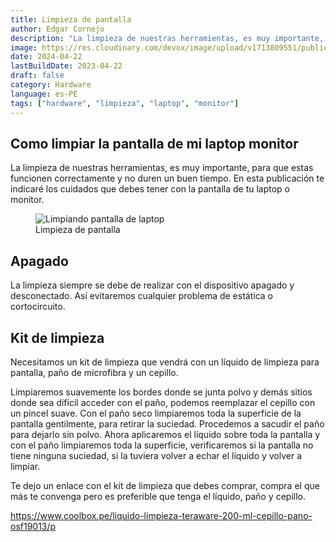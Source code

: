 ```yaml
---
title: Limpieza de pantalla
author: Edgar Cornejo
description: "La limpieza de nuestras herramientas, es muy importante, para que estas funcionen correctamente y no duren un buen tiempo. En esta publicación te indicaré los cuidados que debes tener con la pantalla de tu laptop o monitor."
image: https://res.cloudinary.com/devox/image/upload/v1713809551/publicaciones/limpieza-de-pantalla-02_kh4lri.webp
date: 2024-04-22
lastBuildDate: 2023-04-22
draft: false
category: Hardware
language: es-PE
tags: ["hardware", "limpieza", "laptop", "monitor"]
---
```


## Como limpiar la pantalla de mi laptop monitor

La limpieza de nuestras herramientas, es muy importante, para que estas funcionen correctamente y no duren un buen tiempo. En esta publicación te indicaré los cuidados que debes tener con la pantalla de tu laptop o monitor.

<figure>
  <img src="https://res.cloudinary.com/devox/image/upload/v1713809551/publicaciones/limpieza-de-pantalla-02_kh4lri.webp" alt="Limpiando pantalla de laptop"/>
  <figcaption>Limpieza de pantalla</figcaption>
</figure>

## Apagado

La limpieza siempre se debe de realizar con el dispositivo apagado y desconectado. Así evitaremos cualquier problema de estática o cortocircuito.

## Kit de limpieza

Necesitamos un kit de limpieza que vendrá con un líquido de limpieza para pantalla, paño de microfibra y un cepillo.

Limpiaremos suavemente los bordes donde se junta polvo y demás sitios donde sea difícil acceder con el paño, podemos reemplazar el cepillo con un pincel suave. Con el paño seco limpiaremos toda la superficie de la pantalla gentilmente, para retirar la suciedad. Procedemos a sacudir el paño para dejarlo sin polvo. Ahora aplicaremos el líquido sobre toda la pantalla y con el paño limpiaremos toda la superficie, verificaremos si la pantalla no tiene ninguna suciedad, si la tuviera volver a echar el líquido y volver a limpiar.

Te dejo un enlace con el kit de limpieza que debes comprar, compra el que más te convenga pero es preferible que tenga el líquido, paño y cepillo.

<a href="https://www.coolbox.pe/liquido-limpieza-teraware-200-ml-cepillo-pano-osf19013/p" title="kit limpieza teraware" target="_blank">https://www.coolbox.pe/liquido-limpieza-teraware-200-ml-cepillo-pano-osf19013/p</a>
